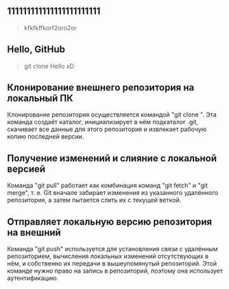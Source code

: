 ## 111111111111111111111111

> kfkfkffkorf2oro2or
## Hello, GitHub

> git clone
Hello xD

## Клонирование внешнего репозитория на  локальный ПК
  Клонирование репозитория осуществляется командой "git clone <url>". Эта команда создаёт каталог, инициализирует в нём подкаталог .git, скачивает все данные для этого репозитория и извлекает рабочую копию последней версии. 

## Получение изменений и слияние с локальной версией
  Команда "git pull" работает как комбинация команд "git fetch" и "git merge", т. е. Git вначале забирает изменения из указанного удалённого репозитория, а затем пытается слить их с текущей веткой.

## Oтправляет локальную версию репозитория на внешний
  Команда "git push" используется для установления связи с удалённым репозиторием, вычисления локальных изменений отсутствующих в нём, и собственно их передачи в вышеупомянутый репозиторий. Этой команде нужно право на запись в репозиторий, поэтому она использует аутентификацию.